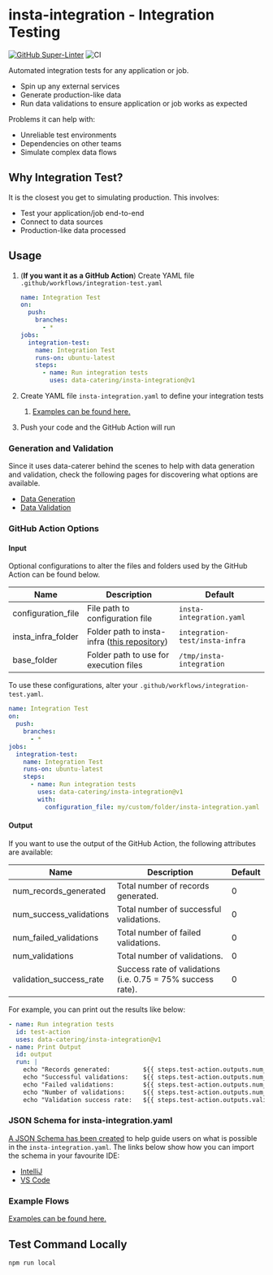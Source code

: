 # insta-integration - Integration Testing

[![GitHub Super-Linter](https://github.com/actions/insta-integration/actions/workflows/linter.yml/badge.svg)](https://github.com/super-linter/super-linter)
![CI](https://github.com/actions/insta-integration/actions/workflows/ci.yml/badge.svg)

Automated integration tests for any application or job.

- Spin up any external services
- Generate production-like data
- Run data validations to ensure application or job works as expected

Problems it can help with:

- Unreliable test environments
- Dependencies on other teams
- Simulate complex data flows

## Why Integration Test?

It is the closest you get to simulating production. This involves:

- Test your application/job end-to-end
- Connect to data sources
- Production-like data processed

## Usage

1. (**If you want it as a GitHub Action**) Create YAML file
   `.github/workflows/integration-test.yaml`

   ```yaml
   name: Integration Test
   on:
     push:
       branches:
         - *
   jobs:
     integration-test:
       name: Integration Test
       runs-on: ubuntu-latest
       steps:
         - name: Run integration tests
           uses: data-catering/insta-integration@v1
   ```

1. Create YAML file `insta-integration.yaml` to define your integration tests

   1. [Examples can be found here.](example)

1. Push your code and the GitHub Action will run

### Generation and Validation

Since it uses data-caterer behind the scenes to help with data generation and
validation, check the following pages for discovering what options are
available.

- [Data Generation](https://data.catering/setup/generator/data-generator/)
- [Data Validation](https://data.catering/setup/validation/)

### GitHub Action Options

#### Input

Optional configurations to alter the files and folders used by the GitHub Action
can be found below.

| Name               | Description                                                                                  | Default                        |
| ------------------ | -------------------------------------------------------------------------------------------- | ------------------------------ |
| configuration_file | File path to configuration file                                                              | `insta-integration.yaml`       |
| insta_infra_folder | Folder path to insta-infra ([this repository](https://github.com/data-catering/insta-infra)) | `integration-test/insta-infra` |
| base_folder        | Folder path to use for execution files                                                       | `/tmp/insta-integration`       |

To use these configurations, alter your
`.github/workflows/integration-test.yaml`.

```yaml
name: Integration Test
on:
  push:
    branches:
      - *
jobs:
  integration-test:
    name: Integration Test
    runs-on: ubuntu-latest
    steps:
      - name: Run integration tests
        uses: data-catering/insta-integration@v1
        with:
          configuration_file: my/custom/folder/insta-integration.yaml
```

#### Output

If you want to use the output of the GitHub Action, the following attributes are
available:

| Name                    | Description                                                 | Default |
| ----------------------- | ----------------------------------------------------------- | ------- |
| num_records_generated   | Total number of records generated.                          | 0       |
| num_success_validations | Total number of successful validations.                     | 0       |
| num_failed_validations  | Total number of failed validations.                         | 0       |
| num_validations         | Total number of validations.                                | 0       |
| validation_success_rate | Success rate of validations (i.e. 0.75 = 75% success rate). | 0       |

For example, you can print out the results like below:

```yaml
- name: Run integration tests
  id: test-action
  uses: data-catering/insta-integration@v1
- name: Print Output
  id: output
  run: |
    echo "Records generated:         ${{ steps.test-action.outputs.num_records_generated }}"
    echo "Successful validations:    ${{ steps.test-action.outputs.num_success_validations }}"
    echo "Failed validations:        ${{ steps.test-action.outputs.num_failed_validations }}"
    echo "Number of validations:     ${{ steps.test-action.outputs.num_validations }}"
    echo "Validation success rate:   ${{ steps.test-action.outputs.validation_success_rate }}"
```

### JSON Schema for insta-integration.yaml

[A JSON Schema has been created](schema/insta-integration-config-latest.json) to
help guide users on what is possible in the `insta-integration.yaml`. The links
below show how you can import the schema in your favourite IDE:

- [IntelliJ](https://www.jetbrains.com/help/idea/json.html#ws_json_schema_add_custom)
- [VS Code](https://code.visualstudio.com/docs/languages/json#_json-schemas-and-settings)

### Example Flows

[Examples can be found here.](example)

## Test Command Locally

```shell
npm run local
```
